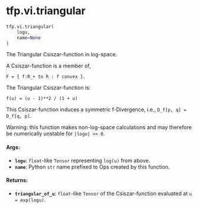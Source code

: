 <div itemscope itemtype="http://developers.google.com/ReferenceObject">
<meta itemprop="name" content="tfp.vi.triangular" />
</div>

# tfp.vi.triangular

``` python
tfp.vi.triangular(
    logu,
    name=None
)
```

The Triangular Csiszar-function in log-space.

A Csiszar-function is a member of,

```none
F = { f:R_+ to R : f convex }.
```

The Triangular Csiszar-function is:

```none
f(u) = (u - 1)**2 / (1 + u)
```

This Csiszar-function induces a symmetric f-Divergence, i.e.,
`D_f[p, q] = D_f[q, p]`.

Warning: this function makes non-log-space calculations and may therefore be
numerically unstable for `|logu| >> 0`.

#### Args:

* <b>`logu`</b>: `float`-like `Tensor` representing `log(u)` from above.
* <b>`name`</b>: Python `str` name prefixed to Ops created by this function.


#### Returns:

* <b>`triangular_of_u`</b>: `float`-like `Tensor` of the Csiszar-function evaluated
    at `u = exp(logu)`.